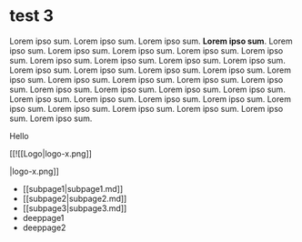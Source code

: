 # test 3

Lorem ipso sum. Lorem ipso sum. Lorem ipso sum. **Lorem ipso sum**. Lorem ipso sum. Lorem ipso sum. Lorem ipso sum. Lorem ipso sum. Lorem ipso sum. Lorem ipso sum. Lorem ipso sum. Lorem ipso sum. Lorem ipso sum. Lorem ipso sum. Lorem ipso sum. Lorem ipso sum. Lorem ipso sum. Lorem ipso sum. Lorem ipso sum. Lorem ipso sum. Lorem ipso sum. Lorem ipso sum. Lorem ipso sum. Lorem ipso sum. Lorem ipso sum. Lorem ipso sum. Lorem ipso sum. Lorem ipso sum. Lorem ipso sum. Lorem ipso sum. Lorem ipso sum. Lorem ipso sum. Lorem ipso sum. Lorem ipso sum. Lorem ipso sum. Lorem ipso sum.

Hello 

[[![[Logo|logo-x.png]]

|logo-x.png]]

- [[subpage1|subpage1.md]]
- [[subpage2|subpage2.md]]
- [[subpage3|subpage3.md]]
- deeppage1
- deeppage2